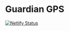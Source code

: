 # Guardian GPS

[![Netlify Status](https://api.netlify.com/api/v1/badges/aa11c192-0502-4a5b-9e3a-7ec8b9a36107/deploy-status)](https://app.netlify.com/sites/guardian-gps/deploys)
